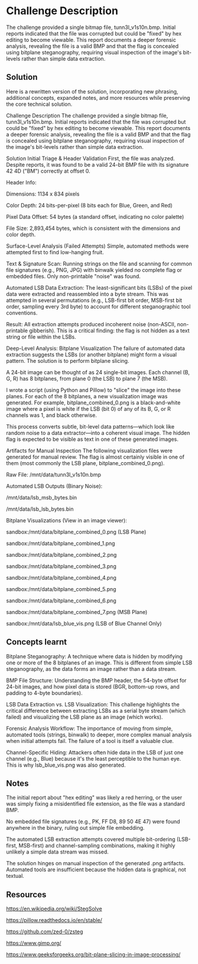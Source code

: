
# Challenge Description
The challenge provided a single bitmap file, tunn3l_v1s10n.bmp. Initial reports indicated that the file was corrupted but could be "fixed" by hex editing to become viewable. This report documents a deeper forensic analysis, revealing the file is a valid BMP and that the flag is concealed using bitplane steganography, requiring visual inspection of the image's bit-levels rather than simple data extraction.

## Solution
Here is a rewritten version of the solution, incorporating new phrasing, additional concepts, expanded notes, and more resources while preserving the core technical solution.

Challenge Description
The challenge provided a single bitmap file, tunn3l_v1s10n.bmp. Initial reports indicated that the file was corrupted but could be "fixed" by hex editing to become viewable. This report documents a deeper forensic analysis, revealing the file is a valid BMP and that the flag is concealed using bitplane steganography, requiring visual inspection of the image's bit-levels rather than simple data extraction.

Solution
Initial Triage & Header Validation
First, the file was analyzed. Despite reports, it was found to be a valid 24-bit BMP file with its signature 42 4D ("BM") correctly at offset 0.

Header Info:

Dimensions: 1134 x 834 pixels

Color Depth: 24 bits-per-pixel (8 bits each for Blue, Green, and Red)

Pixel Data Offset: 54 bytes (a standard offset, indicating no color palette)

File Size: 2,893,454 bytes, which is consistent with the dimensions and color depth.

Surface-Level Analysis (Failed Attempts)
Simple, automated methods were attempted first to find low-hanging fruit.

Text & Signature Scan: Running strings on the file and scanning for common file signatures (e.g., PNG, JPG) with binwalk yielded no complete flag or embedded files. Only non-printable "noise" was found.

Automated LSB Data Extraction: The least-significant bits (LSBs) of the pixel data were extracted and reassembled into a byte stream. This was attempted in several permutations (e.g., LSB-first bit order, MSB-first bit order, sampling every 3rd byte) to account for different steganographic tool conventions.

Result: All extraction attempts produced incoherent noise (non-ASCII, non-printable gibberish). This is a critical finding: the flag is not hidden as a text string or file within the LSBs.

Deep-Level Analysis: Bitplane Visualization
The failure of automated data extraction suggests the LSBs (or another bitplane) might form a visual pattern. The solution is to perform bitplane slicing.

A 24-bit image can be thought of as 24 single-bit images. Each channel (B, G, R) has 8 bitplanes, from plane 0 (the LSB) to plane 7 (the MSB).

I wrote a script (using Python and Pillow) to "slice" the image into these planes. For each of the 8 bitplanes, a new visualization image was generated. For example, bitplane_combined_0.png is a black-and-white image where a pixel is white if the LSB (bit 0) of any of its B, G, or R channels was 1, and black otherwise.

This process converts subtle, bit-level data patterns—which look like random noise to a data extractor—into a coherent visual image. The hidden flag is expected to be visible as text in one of these generated images.

Artifacts for Manual Inspection
The following visualization files were generated for manual review. The flag is almost certainly visible in one of them (most commonly the LSB plane, bitplane_combined_0.png).

Raw File: /mnt/data/tunn3l_v1s10n.bmp

Automated LSB Outputs (Binary Noise):

/mnt/data/lsb_msb_bytes.bin

/mnt/data/lsb_lsb_bytes.bin

Bitplane Visualizations (View in an image viewer):

sandbox:/mnt/data/bitplane_combined_0.png (LSB Plane)

sandbox:/mnt/data/bitplane_combined_1.png

sandbox:/mnt/data/bitplane_combined_2.png

sandbox:/mnt/data/bitplane_combined_3.png

sandbox:/mnt/data/bitplane_combined_4.png

sandbox:/mnt/data/bitplane_combined_5.png

sandbox:/mnt/data/bitplane_combined_6.png

sandbox:/mnt/data/bitplane_combined_7.png (MSB Plane)

sandbox:/mnt/data/lsb_blue_vis.png (LSB of Blue Channel Only)

## Concepts learnt
Bitplane Steganography: A technique where data is hidden by modifying one or more of the 8 bitplanes of an image. This is different from simple LSB steganography, as the data forms an image rather than a data stream.

BMP File Structure: Understanding the BMP header, the 54-byte offset for 24-bit images, and how pixel data is stored (BGR, bottom-up rows, and padding to 4-byte boundaries).

LSB Data Extraction vs. LSB Visualization: This challenge highlights the critical difference between extracting LSBs as a serial byte stream (which failed) and visualizing the LSB plane as an image (which works).

Forensic Analysis Workflow: The importance of moving from simple, automated tools (strings, binwalk) to deeper, more complex manual analysis when initial attempts fail. The failure of a tool is itself a valuable clue.

Channel-Specific Hiding: Attackers often hide data in the LSB of just one channel (e.g., Blue) because it's the least perceptible to the human eye. This is why lsb_blue_vis.png was also generated.

## Notes 
The initial report about "hex editing" was likely a red herring, or the user was simply fixing a misidentified file extension, as the file was a standard BMP.

No embedded file signatures (e.g., PK, FF D8, 89 50 4E 47) were found anywhere in the binary, ruling out simple file embedding.

The automated LSB extraction attempts covered multiple bit-ordering (LSB-first, MSB-first) and channel-sampling combinations, making it highly unlikely a simple data stream was missed.

The solution hinges on manual inspection of the generated .png artifacts. Automated tools are insufficient because the hidden data is graphical, not textual.

## Resources 
https://en.wikipedia.org/wiki/StegSolve

https://pillow.readthedocs.io/en/stable/

https://github.com/zed-0/zsteg

https://www.gimp.org/

https://www.geeksforgeeks.org/bit-plane-slicing-in-image-processing/
